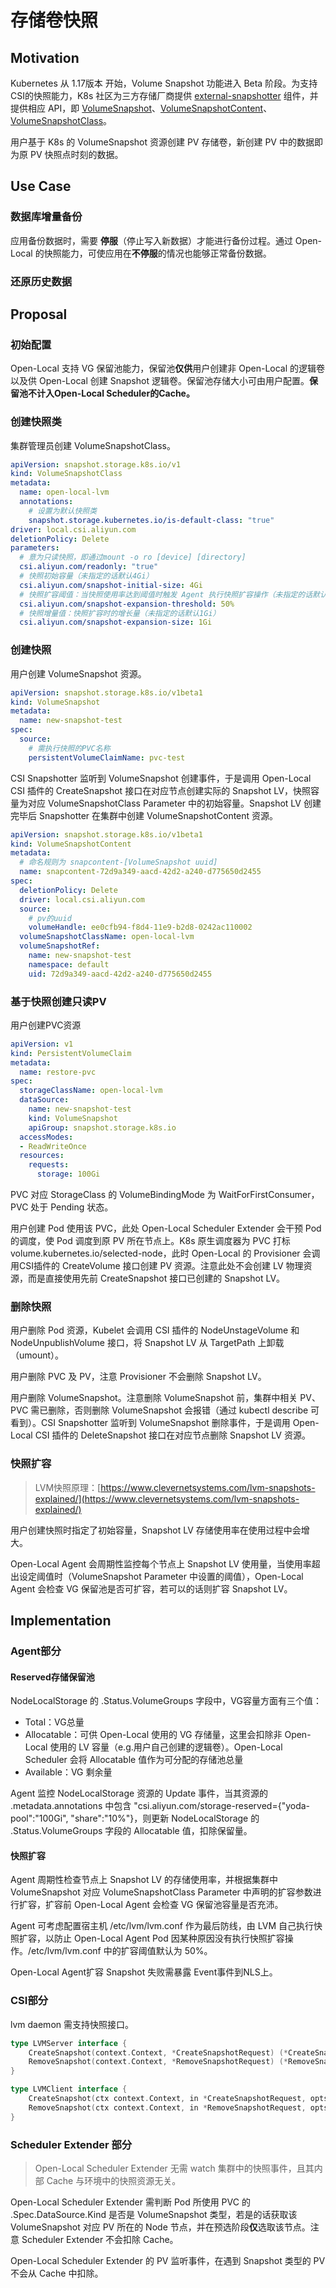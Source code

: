 # 存储卷快照

## Motivation

Kubernetes 从 1.17版本 开始，Volume Snapshot 功能进入 Beta 阶段。为支持CSI的快照能力，K8s 社区为三方存储厂商提供 [external-snapshotter](https://github.com/kubernetes-csi/external-snapshotter) 组件，并提供相应 API，即 [VolumeSnapshot](https://kubernetes.io/zh/docs/concepts/storage/volume-snapshots/#volume-snapshots)、[VolumeSnapshotContent](https://kubernetes.io/zh/docs/concepts/storage/volume-snapshots/#volume-snapshots)、[VolumeSnapshotClass](https://kubernetes.io/zh/docs/concepts/storage/volume-snapshot-classes/#the-volumesnapshortclass-resource)。

用户基于 K8s 的 VolumeSnapshot 资源创建 PV 存储卷，新创建 PV 中的数据即为原 PV 快照点时刻的数据。

## Use Case

### 数据库增量备份

应用备份数据时，需要 **停服**（停止写入新数据）才能进行备份过程。通过 Open-Local 的快照能力，可使应用在**不停服**的情况也能够正常备份数据。

### 还原历史数据

## Proposal

### 初始配置

Open-Local 支持 VG 保留池能力，保留池**仅供**用户创建非 Open-Local 的逻辑卷以及供 Open-Local 创建 Snapshot 逻辑卷。保留池存储大小可由用户配置。**保留池不计入Open-Local Scheduler的Cache。**

### 创建快照类

集群管理员创建 VolumeSnapshotClass。

```yaml
apiVersion: snapshot.storage.k8s.io/v1
kind: VolumeSnapshotClass
metadata:
  name: open-local-lvm
  annotations:
    # 设置为默认快照类
    snapshot.storage.kubernetes.io/is-default-class: "true"
driver: local.csi.aliyun.com
deletionPolicy: Delete
parameters:
  # 意为只读快照，即通过mount -o ro [device] [directory]
  csi.aliyun.com/readonly: "true"
  # 快照初始容量（未指定的话默认4Gi）
  csi.aliyun.com/snapshot-initial-size: 4Gi
  # 快照扩容阈值：当快照使用率达到阈值时触发 Agent 执行快照扩容操作（未指定的话默认50%）
  csi.aliyun.com/snapshot-expansion-threshold: 50%
  # 快照增量值：快照扩容时的增长量（未指定的话默认1Gi）
  csi.aliyun.com/snapshot-expansion-size: 1Gi
```

### 创建快照

用户创建 VolumeSnapshot 资源。

```yaml
apiVersion: snapshot.storage.k8s.io/v1beta1
kind: VolumeSnapshot
metadata:
  name: new-snapshot-test
spec:
  source:
    # 需执行快照的PVC名称
    persistentVolumeClaimName: pvc-test
```

CSI Snapshotter 监听到 VolumeSnapshot 创建事件，于是调用 Open-Local CSI 插件的 CreateSnapshot 接口在对应节点创建实际的 Snapshot LV，快照容量为对应 VolumeSnapshotClass Parameter 中的初始容量。Snapshot LV 创建完毕后 Snapshotter 在集群中创建 VolumeSnapshotContent 资源。

```yaml
apiVersion: snapshot.storage.k8s.io/v1beta1
kind: VolumeSnapshotContent
metadata:
  # 命名规则为 snapcontent-[VolumeSnapshot uuid]
  name: snapcontent-72d9a349-aacd-42d2-a240-d775650d2455
spec:
  deletionPolicy: Delete
  driver: local.csi.aliyun.com
  source:
    # pv的uuid
    volumeHandle: ee0cfb94-f8d4-11e9-b2d8-0242ac110002
  volumeSnapshotClassName: open-local-lvm
  volumeSnapshotRef:
    name: new-snapshot-test
    namespace: default
    uid: 72d9a349-aacd-42d2-a240-d775650d2455
```

### 基于快照创建只读PV

用户创建PVC资源

```yaml
apiVersion: v1
kind: PersistentVolumeClaim
metadata:
  name: restore-pvc
spec:
  storageClassName: open-local-lvm
  dataSource:
    name: new-snapshot-test
    kind: VolumeSnapshot
    apiGroup: snapshot.storage.k8s.io
  accessModes:
  - ReadWriteOnce
  resources:
    requests:
      storage: 100Gi
```

PVC 对应 StorageClass 的 VolumeBindingMode 为 WaitForFirstConsumer，PVC 处于 Pending 状态。

用户创建 Pod 使用该 PVC，此处 Open-Local Scheduler Extender 会干预 Pod 的调度，使 Pod 调度到原 PV 所在节点上。K8s 原生调度器为 PVC 打标 volume.kubernetes.io/selected-node，此时 Open-Local 的 Provisioner 会调用CSI插件的 CreateVolume 接口创建 PV 资源。注意此处不会创建 LV 物理资源，而是直接使用先前 CreateSnapshot 接口已创建的 Snapshot LV。

### 删除快照

用户删除 Pod 资源，Kubelet 会调用 CSI 插件的 NodeUnstageVolume 和 NodeUnpublishVolume 接口，将 Snapshot LV 从 TargetPath 上卸载（umount）。

用户删除 PVC 及 PV，注意 Provisioner 不会删除 Snapshot LV。

用户删除 VolumeSnapshot。注意删除 VolumeSnapshot 前，集群中相关 PV、PVC 需已删除，否则删除 VolumeSnapshot 会报错（通过 kubectl describe 可看到）。CSI Snapshotter 监听到 VolumeSnapshot 删除事件，于是调用 Open-Local CSI 插件的 DeleteSnapshot 接口在对应节点删除 Snapshot LV 资源。

### 快照扩容

> LVM快照原理：[https://www.clevernetsystems.com/lvm-snapshots-explained/](https://www.clevernetsystems.com/lvm-snapshots-explained/)

用户创建快照时指定了初始容量，Snapshot LV 存储使用率在使用过程中会增大。

Open-Local Agent 会周期性监控每个节点上 Snapshot LV 使用量，当使用率超出设定阈值时（VolumeSnapshot Parameter 中设置的阈值），Open-Local Agent 会检查 VG 保留池是否可扩容，若可以的话则扩容 Snapshot LV。

## Implementation

### Agent部分

#### Reserved存储保留池

NodeLocalStorage 的 .Status.VolumeGroups 字段中，VG容量方面有三个值：

- Total：VG总量
- Allocatable：可供 Open-Local 使用的 VG 存储量，这里会扣除非 Open-Local 使用的 LV 容量（e.g.用户自己创建的逻辑卷）。Open-Local Scheduler 会将 Allocatable 值作为可分配的存储池总量
- Available：VG 剩余量

Agent 监控 NodeLocalStorage 资源的 Update 事件，当其资源的 .metadata.annotations 中包含 "csi.aliyun.com/storage-reserved={"yoda-pool":"100Gi", "share":"10%"}，则更新 NodeLocalStorage 的 .Status.VolumeGroups 字段的 Allocatable 值，扣除保留量。

#### 快照扩容

Agent 周期性检查节点上 Snapshot LV 的存储使用率，并根据集群中 VolumeSnapshot 对应 VolumeSnapshotClass Parameter 中声明的扩容参数进行扩容，扩容前 Open-Local Agent 会检查 VG 保留池容量是否充沛。

Agent 可考虑配置宿主机 /etc/lvm/lvm.conf 作为最后防线，由 LVM 自己执行快照扩容，以防止 Open-Local Agent Pod 因某种原因没有执行快照扩容操作。/etc/lvm/lvm.conf 中的扩容阈值默认为 50%。

Open-Local Agent扩容 Snapshot 失败需暴露 Event事件到NLS上。

### CSI部分

lvm daemon 需支持快照接口。

```go
type LVMServer interface {
	CreateSnapshot(context.Context, *CreateSnapshotRequest) (*CreateSnapshotReply, error)
	RemoveSnapshot(context.Context, *RemoveSnapshotRequest) (*RemoveSnapshotReply, error)
}

type LVMClient interface {
	CreateSnapshot(ctx context.Context, in *CreateSnapshotRequest, opts ...grpc.CallOption) (*CreateSnapshotGReply, error)
	RemoveSnapshot(ctx context.Context, in *RemoveSnapshotRequest, opts ...grpc.CallOption) (*RemoveSnapshotGReply, error)
}
```

### Scheduler Extender 部分

> Open-Local Scheduler Extender 无需 watch 集群中的快照事件，且其内部 Cache 与环境中的快照资源无关。

Open-Local Scheduler Extender 需判断 Pod 所使用 PVC 的 .Spec.DataSource.Kind 是否是 VolumeSnapshot 类型，若是的话获取该 VolumeSnapshot 对应 PV 所在的 Node 节点，并在预选阶段**仅**选取该节点。注意 Scheduler Extender 不会扣除 Cache。

Open-Local Scheduler Extender 的 PV 监听事件，在遇到 Snapshot 类型的 PV 不会从 Cache 中扣除。

